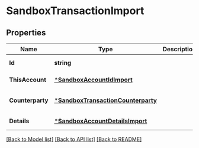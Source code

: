 # SandboxTransactionImport

## Properties
Name | Type | Description | Notes
------------ | ------------- | ------------- | -------------
**Id** | **string** |  | [default to null]
**ThisAccount** | [***SandboxAccountIdImport**](SandboxAccountIdImport.md) |  | [default to null]
**Counterparty** | [***SandboxTransactionCounterparty**](SandboxTransactionCounterparty.md) |  | [optional] [default to null]
**Details** | [***SandboxAccountDetailsImport**](SandboxAccountDetailsImport.md) |  | [default to null]

[[Back to Model list]](../README.md#documentation-for-models) [[Back to API list]](../README.md#documentation-for-api-endpoints) [[Back to README]](../README.md)


